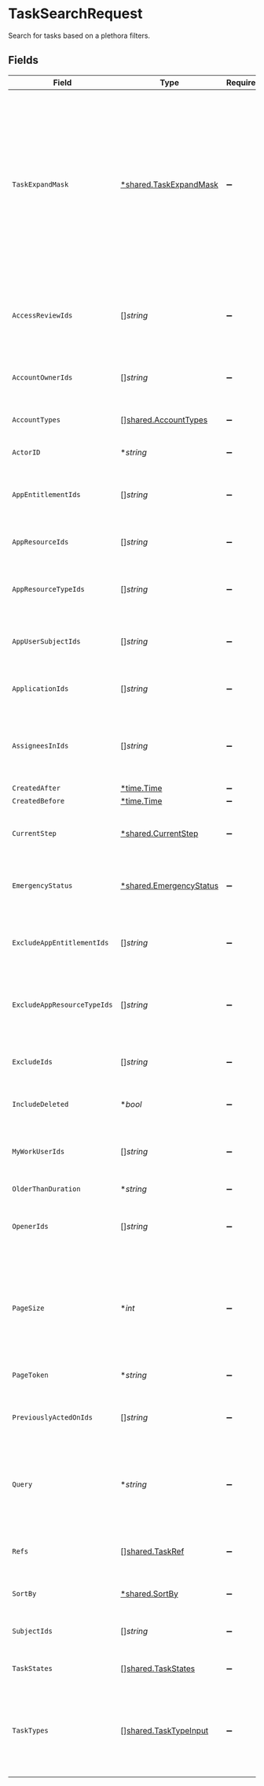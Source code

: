 # TaskSearchRequest

Search for tasks based on a plethora filters.


## Fields

| Field                                                                                                                                                                                                                         | Type                                                                                                                                                                                                                          | Required                                                                                                                                                                                                                      | Description                                                                                                                                                                                                                   |
| ----------------------------------------------------------------------------------------------------------------------------------------------------------------------------------------------------------------------------- | ----------------------------------------------------------------------------------------------------------------------------------------------------------------------------------------------------------------------------- | ----------------------------------------------------------------------------------------------------------------------------------------------------------------------------------------------------------------------------- | ----------------------------------------------------------------------------------------------------------------------------------------------------------------------------------------------------------------------------- |
| `TaskExpandMask`                                                                                                                                                                                                              | [*shared.TaskExpandMask](../../../pkg/models/shared/taskexpandmask.md)                                                                                                                                                        | :heavy_minus_sign:                                                                                                                                                                                                            | The task expand mask is an array of strings that specifes the related objects the requester wishes to have returned when making a request where the expand mask is part of the input. Use '*' to view all possible responses. |
| `AccessReviewIds`                                                                                                                                                                                                             | []*string*                                                                                                                                                                                                                    | :heavy_minus_sign:                                                                                                                                                                                                            | Search tasks that belong to any of the access reviews included in this list.                                                                                                                                                  |
| `AccountOwnerIds`                                                                                                                                                                                                             | []*string*                                                                                                                                                                                                                    | :heavy_minus_sign:                                                                                                                                                                                                            | Search tasks that have any of these account owners.                                                                                                                                                                           |
| `AccountTypes`                                                                                                                                                                                                                | [][shared.AccountTypes](../../../pkg/models/shared/accounttypes.md)                                                                                                                                                           | :heavy_minus_sign:                                                                                                                                                                                                            | The accountTypes field.                                                                                                                                                                                                       |
| `ActorID`                                                                                                                                                                                                                     | **string*                                                                                                                                                                                                                     | :heavy_minus_sign:                                                                                                                                                                                                            | Search tasks that have this actor ID.                                                                                                                                                                                         |
| `AppEntitlementIds`                                                                                                                                                                                                           | []*string*                                                                                                                                                                                                                    | :heavy_minus_sign:                                                                                                                                                                                                            | Search tasks that have any of these app entitlement IDs.                                                                                                                                                                      |
| `AppResourceIds`                                                                                                                                                                                                              | []*string*                                                                                                                                                                                                                    | :heavy_minus_sign:                                                                                                                                                                                                            | Search tasks that have any of these app resource IDs.                                                                                                                                                                         |
| `AppResourceTypeIds`                                                                                                                                                                                                          | []*string*                                                                                                                                                                                                                    | :heavy_minus_sign:                                                                                                                                                                                                            | Search tasks that have any of these app resource type IDs.                                                                                                                                                                    |
| `AppUserSubjectIds`                                                                                                                                                                                                           | []*string*                                                                                                                                                                                                                    | :heavy_minus_sign:                                                                                                                                                                                                            | Search tasks that have any of these app users as subjects.                                                                                                                                                                    |
| `ApplicationIds`                                                                                                                                                                                                              | []*string*                                                                                                                                                                                                                    | :heavy_minus_sign:                                                                                                                                                                                                            | Search tasks that have any of these apps as targets.                                                                                                                                                                          |
| `AssigneesInIds`                                                                                                                                                                                                              | []*string*                                                                                                                                                                                                                    | :heavy_minus_sign:                                                                                                                                                                                                            | Search tasks by  List of UserIDs which are currently assigned these Tasks                                                                                                                                                     |
| `CreatedAfter`                                                                                                                                                                                                                | [*time.Time](https://pkg.go.dev/time#Time)                                                                                                                                                                                    | :heavy_minus_sign:                                                                                                                                                                                                            | N/A                                                                                                                                                                                                                           |
| `CreatedBefore`                                                                                                                                                                                                               | [*time.Time](https://pkg.go.dev/time#Time)                                                                                                                                                                                    | :heavy_minus_sign:                                                                                                                                                                                                            | N/A                                                                                                                                                                                                                           |
| `CurrentStep`                                                                                                                                                                                                                 | [*shared.CurrentStep](../../../pkg/models/shared/currentstep.md)                                                                                                                                                              | :heavy_minus_sign:                                                                                                                                                                                                            | Search tasks that have this type of step as the current step.                                                                                                                                                                 |
| `EmergencyStatus`                                                                                                                                                                                                             | [*shared.EmergencyStatus](../../../pkg/models/shared/emergencystatus.md)                                                                                                                                                      | :heavy_minus_sign:                                                                                                                                                                                                            | Search tasks that are or are not emergency access.                                                                                                                                                                            |
| `ExcludeAppEntitlementIds`                                                                                                                                                                                                    | []*string*                                                                                                                                                                                                                    | :heavy_minus_sign:                                                                                                                                                                                                            | Search tasks that do not have any of these app entitlement IDs.                                                                                                                                                               |
| `ExcludeAppResourceTypeIds`                                                                                                                                                                                                   | []*string*                                                                                                                                                                                                                    | :heavy_minus_sign:                                                                                                                                                                                                            | Search tasks that do not have any of these app resource type IDs.                                                                                                                                                             |
| `ExcludeIds`                                                                                                                                                                                                                  | []*string*                                                                                                                                                                                                                    | :heavy_minus_sign:                                                                                                                                                                                                            | Exclude Specific TaskIDs from this serach result.                                                                                                                                                                             |
| `IncludeDeleted`                                                                                                                                                                                                              | **bool*                                                                                                                                                                                                                       | :heavy_minus_sign:                                                                                                                                                                                                            | Whether or not to include deleted tasks.                                                                                                                                                                                      |
| `MyWorkUserIds`                                                                                                                                                                                                               | []*string*                                                                                                                                                                                                                    | :heavy_minus_sign:                                                                                                                                                                                                            | Search tasks where the user would see this task in the My Work section                                                                                                                                                        |
| `OlderThanDuration`                                                                                                                                                                                                           | **string*                                                                                                                                                                                                                     | :heavy_minus_sign:                                                                                                                                                                                                            | N/A                                                                                                                                                                                                                           |
| `OpenerIds`                                                                                                                                                                                                                   | []*string*                                                                                                                                                                                                                    | :heavy_minus_sign:                                                                                                                                                                                                            | Search tasks that were created by any of the users in this array.                                                                                                                                                             |
| `PageSize`                                                                                                                                                                                                                    | **int*                                                                                                                                                                                                                        | :heavy_minus_sign:                                                                                                                                                                                                            | The pageSize where 0 <= pageSize <= 100. Values < 10 will be set to 10. A value of 0 returns the default page size (currently 25)                                                                                             |
| `PageToken`                                                                                                                                                                                                                   | **string*                                                                                                                                                                                                                     | :heavy_minus_sign:                                                                                                                                                                                                            | The pageToken field.                                                                                                                                                                                                          |
| `PreviouslyActedOnIds`                                                                                                                                                                                                        | []*string*                                                                                                                                                                                                                    | :heavy_minus_sign:                                                                                                                                                                                                            | Search tasks that were acted on by any of these users.                                                                                                                                                                        |
| `Query`                                                                                                                                                                                                                       | **string*                                                                                                                                                                                                                     | :heavy_minus_sign:                                                                                                                                                                                                            | Fuzzy search tasks by display name or description. Also can search by numeric ID.                                                                                                                                             |
| `Refs`                                                                                                                                                                                                                        | [][shared.TaskRef](../../../pkg/models/shared/taskref.md)                                                                                                                                                                     | :heavy_minus_sign:                                                                                                                                                                                                            | Query tasks by display name, description, or numeric ID.                                                                                                                                                                      |
| `SortBy`                                                                                                                                                                                                                      | [*shared.SortBy](../../../pkg/models/shared/sortby.md)                                                                                                                                                                        | :heavy_minus_sign:                                                                                                                                                                                                            | Sort tasks in a specific order.                                                                                                                                                                                               |
| `SubjectIds`                                                                                                                                                                                                                  | []*string*                                                                                                                                                                                                                    | :heavy_minus_sign:                                                                                                                                                                                                            | Search tasks where these users are the subject.                                                                                                                                                                               |
| `TaskStates`                                                                                                                                                                                                                  | [][shared.TaskStates](../../../pkg/models/shared/taskstates.md)                                                                                                                                                               | :heavy_minus_sign:                                                                                                                                                                                                            | Search tasks with this task state.                                                                                                                                                                                            |
| `TaskTypes`                                                                                                                                                                                                                   | [][shared.TaskTypeInput](../../../pkg/models/shared/tasktypeinput.md)                                                                                                                                                         | :heavy_minus_sign:                                                                                                                                                                                                            | Search tasks with this task type. This is a oneOf, and needs an object, which can be empty, to sort.                                                                                                                          |